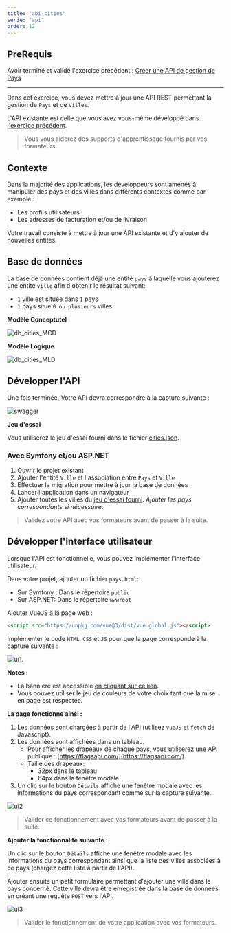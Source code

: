 ```yaml
---
title: "api-cities"
serie: "api"
order: 12
---
```


## PreRequis

Avoir terminé et validé l'exercice précédent : [Créer une API de gestion de Pays](../api-countries/)

--- 

Dans cet exercice, vous devez mettre à jour une API REST permettant la gestion de `Pays` et de `Villes`.

L'API existante est celle que vous avez vous-même développé dans [l'exercice précédent](../api-countries/).

> Vous vous aiderez des supports d'apprentissage fournis par vos formateurs.

## Contexte

Dans la majorité des applications, les développeurs sont amenés à manipuler des pays et des villes dans différents contextes comme par exemple : 
- Les profils utilisateurs
- Les adresses de facturation et/ou de livraison

Votre travail consiste à mettre à jour une API existante et d'y ajouter de nouvelles entités.

## Base de données 

La base de données contient déjà une entité `pays` à laquelle vous ajouterez une entité `ville` afin d'obtenir le résultat suivant:

- `1` ville est située dans `1` pays
- `1` pays situe `0 ou plusieurs` villes

**Modèle Conceptutel**

![db_cities_MCD](./db_cities_MCD.jpg)

**Modèle Logique**

![db_cities_MLD](./db_cities_MLD.jpg)


## Développer l'API

Une fois terminée, Votre API devra correspondre à la capture suivante :

![swagger](./db_cities_swagger.jpg)

**Jeu d'essai**

Vous utiliserez le jeu d'essai fourni dans le fichier [cities.json](./cities.json).

### Avec Symfony et/ou ASP.NET

1. Ouvrir le projet existant
2. Ajouter l'entité `Ville` et l'association entre `Pays` et `Ville`
3. Effectuer la migration pour mettre à jour la base de données
4. Lancer l'application dans un navigateur
5. Ajouter toutes les villes du [jeu d'essai fourni](./cities.json). *Ajouter les pays correspondants si nécessaire*.

> Validez votre API avec vos formateurs avant de passer à la suite.

## Développer l'interface utilisateur

Lorsque l'API est fonctionnelle, vous pouvez implémenter l'interface utilisateur.

Dans votre projet, ajouter un fichier `pays.html`:
- Sur Symfony : Dans le répertoire `public`
- Sur ASP.NET: Dans le répertoire `wwwroot`


Ajouter VueJS à la page web : 

```html
<script src="https://unpkg.com/vue@3/dist/vue.global.js"></script>
```

Implémenter le code `HTML`, `CSS` et `JS` pour que la page corresponde à la capture suivante :

![ui1](./db_cities_ui1.jpg).

**Notes :**
- La bannière est accessible [en cliquant sur ce lien](./banner.png).
- Vous pouvez utiliser le jeu de couleurs de votre choix tant que la mise en page est respectée.

**La page fonctionne ainsi :**

1. Les données sont chargées à partir de l'API (utilisez `VueJS` et `fetch` de Javascript).
2. Les données sont affichées dans un tableau.
    - Pour afficher les drapeaux de chaque pays, vous utiliserez une API publique : [https://flagsapi.com/](https://flagsapi.com/).
    - Taille des drapeaux: 
        - 32px dans le tableau
        - 64px dans la fenêtre modale
3. Un clic sur le bouton `Détails` affiche une fenêtre modale avec les informations du pays correspondant comme sur la capture suivante.




![ui2](./db_cities_ui1b.jpg)

> Valider ce fonctionnement avec vos formateurs avant de passer à la suite.

**Ajouter la fonctionnalité suivante :**

Un clic sur le bouton `Détails` affiche une fenêtre modale avec les informations du pays correspondant ainsi que la liste des villes associées à ce pays (chargez cette liste à partir de l'API).

Ajouter ensuite un petit formulaire permettant d'ajouter une ville dans le pays concerné. Cette ville devra être enregistrée dans la base de données en créant une requête `POST` vers l'API.

![ui3](./db_cities_ui2.jpg)

> Valider le fonctionnement de votre application avec vos formateurs.